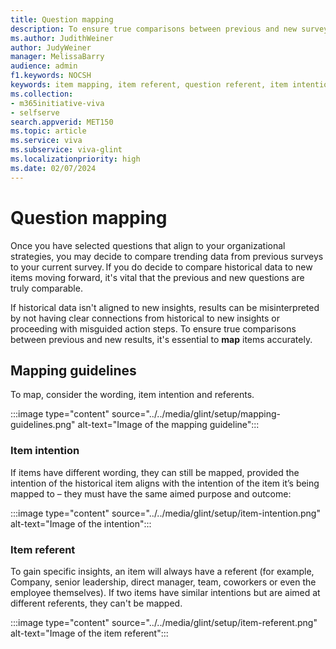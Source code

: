 ```yaml
---
title: Question mapping
description: To ensure true comparisons between previous and new survey item results, it's essential to **map** items accurately.​ 
ms.author: JudithWeiner
author: JudyWeiner
manager: MelissaBarry
audience: admin
f1.keywords: NOCSH
keywords: item mapping, item referent, question referent, item intention, question intention
ms.collection:  
- m365initiative-viva
- selfserve 
search.appverid: MET150 
ms.topic: article
ms.service: viva
ms.subservice: viva-glint
ms.localizationpriority: high
ms.date: 02/07/2024
---
```


# Question mapping

Once you have selected questions that align to your organizational strategies, you may decide to compare trending data from previous surveys to your current survey. If you do decide to compare historical data to new items moving forward, it's vital that the previous and new questions are truly comparable. 

If historical data isn't aligned to new insights, results can be misinterpreted by not having clear connections from historical to new insights or proceeding with misguided action steps. To ensure true comparisons between previous and new results, it's essential to **map** items accurately.​ 

## Mapping guidelines 

To map, consider the wording, item intention and referents.

:::image type="content" source="../../media/glint/setup/mapping-guidelines.png" alt-text="Image of the mapping guideline":::

### Item intention 

If items have different wording, they can still be mapped, provided the intention of the historical item aligns with the intention of the item it’s being mapped to – they must have the same aimed purpose and outcome:

:::image type="content" source="../../media/glint/setup/item-intention.png" alt-text="Image of the intention":::

### Item referent 

To gain specific insights, an item will always have a referent (for example, Company, senior leadership, direct manager, team, coworkers or even the employee themselves). If two items have similar intentions but are aimed at different referents, they can't be mapped.  

:::image type="content" source="../../media/glint/setup/item-referent.png" alt-text="Image of the item referent":::

